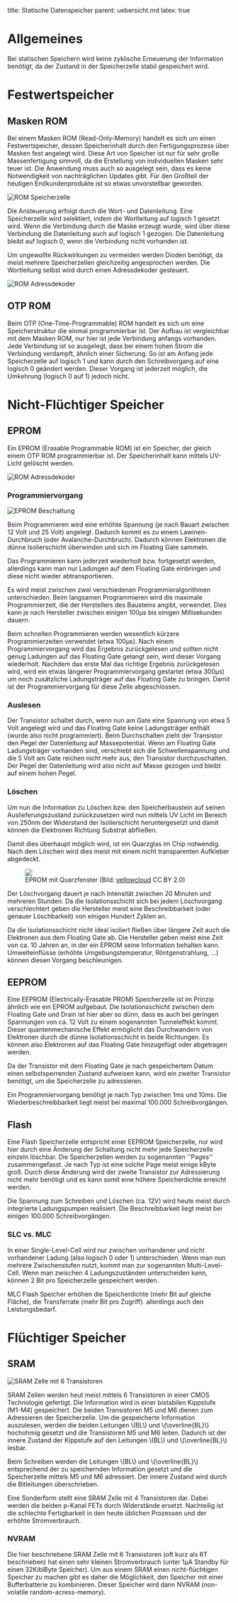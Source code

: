 title: Statische Datenspeicher
parent: uebersicht.md
latex: true

# Allgemeines

Bei statischen Speichern wird keine zyklische Erneuerung der Information benötigt, da der Zustand in der Speicherzelle stabil gespeichert wird.

# Festwertspeicher
## Masken ROM
Bei einem Masken ROM (Read-Only-Memory) handelt es sich um einen Festwertspeicher, dessen Speicherinhalt durch den Fertigungsprozess über Masken fest angelegt wird. Diese Art von Speicher ist nur für sehr große Massenfertigung sinnvoll, da die Erstellung von individuellen Masken sehr teuer ist. Die Anwendung muss auch so ausgelegt sein, dass es keine Notwendigkeit von nachträglichen Updates gibt. Für den Großteil der heutigen Endkundenprodukte ist so etwas unvorstellbar geworden.

![ROM Speicherzelle](rom.png)

Die Ansteuerung erfolgt durch die Wort- und Datenleitung. Eine Speicherzelle wird selektiert, indem die Wortleitung auf logisch 1 gesetzt wird. Wenn die Verbindung durch die Maske erzeugt wurde, wird über diese Verbindung die Datenleitung auch auf logisch 1 gezogen. Die Datenleitung bleibt auf logisch 0, wenn die Verbindung nicht vorhanden ist.

Um ungewollte Rückwirkungen zu vermeiden werden Dioden benötigt, da meist mehrere Speicherzellen gleichzeitig angesprochen werden. Die Wortleitung selbst wird durch einen Adressdekoder gesteuert.

![ROM Adressdekoder](rom_adressierung.png)

## OTP ROM
Beim OTP (One-Time-Programmable) ROM handelt es sich um eine Speicherstruktur die einmal programmierbar ist. Der Aufbau ist vergleichbar mit dem Masken ROM, nur hier ist jede Verbindung anfangs vorhanden. Jede Verbindung ist so ausgelegt, dass bei einem hohen Strom die Verbindung verdampft, ähnlich einer Sicherung. So ist am Anfang jede Speicherzelle auf logisch 1 und kann durch den Schreibvorgang auf eine logisch 0 geändert werden. Dieser Vorgang ist jederzeit möglich, die Umkehrung (logisch 0 auf 1) jedoch nicht.

# Nicht-Flüchtiger Speicher
## EPROM

Ein EPROM (Erasable Programmable ROM) ist ein Speicher, der gleich einem OTP ROM programmierbar ist. Der Speicherinhalt kann mittels UV-Licht gelöscht werden.

![ROM Adressdekoder](flash_zelle.png)

### Programmiervorgang

![EPROM Beschaltung](eprom.png)

Beim Programmieren wird eine erhöhte Spannung (je nach Bauart zwischen 12 Volt und 25 Volt) angelegt. Dadurch kommt es zu einem Lawinen-Durchbruch (oder Avalanche-Durchbruch). Dadurch können Elektronen die dünne Isolierschicht überwinden und sich im Floating Gate sammeln.

Das Programmieren kann jederzeit wiederholt bzw. fortgesetzt werden, allerdings kann man nur Ladungen auf dem Floating Gate einbringen und diese nicht wieder abtransportieren.

Es wird meist zwischen zwei verschiedenen Programmieralgorithmen unterschieden. Beim langsamen Programmieren wird die maximale Programmierzeit, die der Herstellers des Bausteins angibt, verwendet. Dies kann je nach Hersteller zwischen einigen 100µs bis einigen Millisekunden dauern.

Beim schnellen Programmieren werden wesentlich kürzere Programmierzeiten verwendet (etwa 100µs). Nach einem Programmiervorgang wird das Ergebnis zurückgelesen und sollten nicht genug Ladungen auf das Floating Gate gelangt sein, wird dieser Vorgang wiederholt. Nachdem das erste Mal das richtige Ergebnis zurückgelesen wird, wird ein etwas längerer Programmiervorgang gestartet (etwa 300µs) um noch zusätzliche Ladungsträger auf das Floating Gate zu bringen. Damit ist der Programmiervorgang für diese Zelle abgeschlossen.

### Auslesen
Der Transistor schaltet durch, wenn nun am Gate eine Spannung von etwa 5 Volt angelegt wird und das Floating Gate keine Ladungsträger enthält (wurde also nicht programmiert). Beim Durchschalten zieht der Transistor den Pegel der Datenleitung auf Massepotential. Wenn am Floating Gate Ladungsträger vorhanden sind, verschiebt sich die Schwellenspannung und die 5 Volt am Gate reichen nicht mehr aus, den Transistor durchzuschalten. Der Pegel der Datenleitung wird also nicht auf Masse gezogen und bleibt auf einem hohen Pegel.

### Löschen
Um nun die Information zu Löschen bzw. den Speicherbaustein auf seinen Auslieferungszustand zurückzusetzen wird nun mittels UV Licht im Bereich von 250nm der Widerstand der Isolierschicht heruntergesetzt und damit können die Elektronen Richtung Substrat abfließen.

Damit dies überhaupt möglich wird, ist ein Quarzglas im Chip notwendig. Nach dem Löschen wird dies meist mit einem nicht transparenten Aufkleber abgedeckt.

<figure><img src="eprom.jpg"><figcaption>EPROM mit Quarzfenster (Bild: <a href="https://commons.wikimedia.org/wiki/File:16Mbit_EPROM_ST_Microelectronics_M27C160_(1).jpg">yellowcloud</a> CC BY 2.0)</figcaption></figure>

Der Löschvorgang dauert je nach Intensität zwischen 20 Minuten und mehreren Stunden. Da die Isolationsschicht sich bei jedem Löschvorgang verschlechtert geben die Hersteller meist eine Beschreibbarkeit (oder genauer Löschbarkeit) von einigen Hundert Zyklen an.

Da die Isolationsschicht nicht ideal isoliert fließen über längere Zeit auch die Elektronen aus dem Floating Gate ab. Die Hersteller geben meist eine Zeit von ca. 10 Jahren an, in der ein EPROM seine Information behalten kann. Umwelteinflüsse (erhöhte Umgebungstemperatur, Röntgenstrahlung, ...) können diesen Vorgang beschleunigen.

## EEPROM
Eine EEPROM (Electrically-Erasable PROM) Speicherzelle ist im Prinzip ähnlich wie ein EPROM aufgebaut. Die Isolationsschicht zwischen dem Floating Gate und Drain ist hier aber so dünn, dass es auch bei geringen Spannungen von ca. 12 Volt zu einem sogenannten Tunneleffekt kommt. Dieser quantenmechanische Effekt ermöglicht das Durchwandern von Elektronen durch die dünne Isolationsschicht in beide Richtungen. Es können also Elektronen auf das Floating Gate hinzugefügt oder abgetragen werden.

Da der Transistor mit dem Floating Gate je nach gespeichertem Datum einen selbstsperrenden Zustand aufweisen kann, wird ein zweiter Transistor benötigt, um die Speicherzelle zu adressieren.

Ein Programmiervorgang benötigt je nach Typ zwischen 1ms und 10ms. Die Wiederbeschreibbarkeit liegt meist bei maximal 100.000 Schreibvorgängen.

## Flash
Eine Flash Speicherzelle entspricht einer EEPROM Speicherzelle, nur wird hier durch eine Änderung der Schaltung nicht mehr jede Speicherzelle einzeln löschbar. Die Speicherzellen werden zu sogenannten ''Pages'' zusammengefasst. Je nach Typ ist eine solche Page meist einige kByte groß. Durch diese Änderung wird der zweite Transistor zur Adressierung nicht mehr benötigt und es kann somit eine höhere Speicherdichte erreicht werden.

Die Spannung zum Schreiben und Löschen (ca. 12V) wird heute meist durch integrierte Ladungspumpen realisiert. Die Beschreibbarkeit liegt meist bei einigen 100.000 Schreibvorgängen.

### SLC vs. MLC
In einer Single-Level-Cell wird nur zwischen vorhandener und nicht vorhandener Ladung (also logisch 0 oder 1) unterschieden. Wenn man nun mehrere Zwischenstufen nutzt, kommt man zur sogenannten Multi-Level-Cell. Wenn man zwischen 4 Ladungszuständen unterscheiden kann, können 2 Bit pro Speicherzelle gespeichert werden.

MLC Flash Speicher erhöhen die Speicherdichte (mehr Bit auf gleiche Fläche), die Transferrate (mehr Bit pro Zugriff). allerdings auch den Leistungsbedarf.

# Flüchtiger Speicher
## SRAM

![SRAM Zelle mit 6 Transistoren](sram.png)

SRAM Zellen werden heut meist mittels 6 Transistoren in einer CMOS Technologie gefertigt. Die Information wird in einer bistabilen Kippstufe (M1-M4) gespeichert. Die beiden Transistoren M5 und M6 dienen zum Adressieren der Speicherzelle. Um die gespeicherte Information auszulesen, werden die beiden Leitungen \\(BL\\) und \\(\overline{BL}\\) hochohmig gesetzt und die Transistoren M5 und M6 leiten. Dadurch ist der innere Zustand der Kippstufe auf den Leitungen \\(BL\\) und \\(\overline{BL}\\) lesbar.

Beim Schreiben werden die Leitungen \\(BL\\) und \\(\overline{BL}\\) entsprechend der zu speichernden Information gesetzt und die Speicherzelle mittels M5 und M6 adressiert. Der innere Zustand wird durch die Bitleitungen überschrieben.

Eine Sonderform stellt eine SRAM Zelle mit 4 Transistoren dar. Dabei werden die beiden p-Kanal FETs durch Widerstände ersetzt. Nachteilig ist die schlechte Fertigbarkeit in den heute üblichen Prozessen und der erhöhte Stromverbrauch.

### NVRAM
Die hier beschriebene SRAM Zelle mit 6 Transistoren (oft kurz als 6T beschrieben) hat einen sehr kleinen Stromverbrauch (unter 1µA Standby für einen 32KibiByte Speicher). Um aus einem SRAM einen nicht-flüchtigen Speicher zu machen gibt es daher die Möglichkeit, den Speicher mit einer Bufferbatterie zu kombinieren. Dieser Speicher wird dann NVRAM (non-volatile random-acress-memory).
